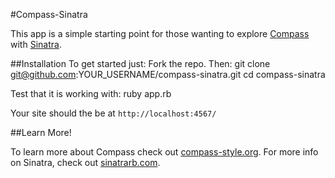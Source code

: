 #Compass-Sinatra

This app is a simple starting point for those wanting to explore [Compass](https://github.com/chriseppstein/compass) with [Sinatra](http://www.sinatrarb.com/).

##Installation
To get started just:
Fork the repo. Then:
    git clone git@github.com:YOUR_USERNAME/compass-sinatra.git
    cd compass-sinatra

Test that it is working with:
    ruby app.rb

Your site should the be at `http://localhost:4567/`

##Learn More!

To learn more about Compass check out [compass-style.org](http://compass-style.org/). For more info on Sinatra, check out [sinatrarb.com](http://www.sinatrarb.com/intro.html).